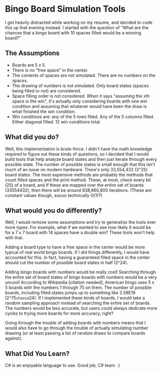 # Bingo Board Simulation Tools

I got heavily distracted while working on my resume, and decided to code this up that evening instead. I started with the question of "What are the chances that a bingo board with 10 spaces filled would be a winning board?"

## The Assumptions

* Boards are 5 x 5.
* There is no "free space" in the center.
* The contents of spaces are not simulated. There are no numbers on the spaces.
* The drawing of numbers is not simulated. Only board states (spaces being filled or not) are considered.
* Space filling order is not considered. When it says "assuming the xth space is the win", it's actually only considering boards with one win condition and assuming that whatever would have been the draw is what finished the win condition.
* Win conditions are: any of the 5 rows filled. Any of the 5 columns filled. Either diagonal filled. 12 win conditions total.

## What did you do?

Well, this implementation is brute-force. I didn't have the math knowledge required to figure out these kinds of questions, so I decided that I would build tools that help analyze board states and then just iterate through every possible state. The number of possible states is small enough that this isn't much of an issue on modern hardware. There's only 33,554,432 (2^25) board states. The most expensive methods are probably the methods that count filled spaces and the print method. These, at most, check every bit (25) of a board, and if these are mapped over the entire set of boards (33554432), then there will be around 838,860,800 iterations. (These are constant values though, soooo technically O(1)?)

## What would you do differently?

Well, I would remove some assumptions and try to generalize the tools over more types. For example, what if we wanted to see how likely it would be for a 7 x 7 board with 14 spaces have a double win? These tools won't help with that. 

Adding a board type to have a free space in the center would be more typical of real world bingo boards. If I did things differently, I would have accounted for this. In fact, having a guaranteed filled space in the center should cut the number of possible board states in half (2^24).

Adding bingo boards with numbers would be really cool! Searching through the entire set of board states of bingo boards with numbers would be a very uncool! According to Wikipedia [citation needed], American bingo uses 5 x 5 boards with the numbers 1 through 75 on them. The number of possible boards, including filled states jumps up to something like 2.58E19 (2^75`choose`24). If I implemented these kinds of boards, I would take a random sampling approach instead of searching the entire set of boards. The numbers would be less accurate, but users could always dedicate more cycles to trying more boards for more accuracy, right?

Going through the trouble of adding boards with numbers means that I would also have to go through the trouble of actually simulating number drawing (or at least passing a list of random draws to compare boards against).

## What Did You Learn?

C# is an enjoyable language to use. Good job, C# team. :)